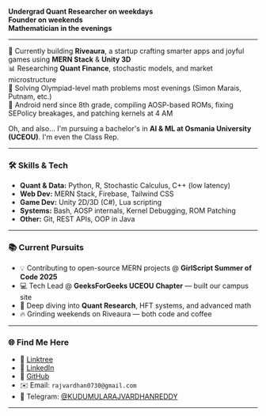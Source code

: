 

<!--
**KudumulaRajVardhanReddy/KudumulaRajVardhanReddy** is a ✨ _special_ ✨ repository because its `README.md` (this file) appears on your GitHub profile.

Here are some ideas to get you started:

- 🔭 I’m currently working on ...
- 🌱 I’m currently learning ...
- 👯 I’m looking to collaborate on ...
- 🤔 I’m looking for help with ...
- 💬 Ask me about ...
- 📫 How to reach me: ...
- 😄 Pronouns: ...
- ⚡ Fun fact: ...
-->
**Undergrad Quant Researcher on weekdays**  
**Founder on weekends**  
**Mathematician in the evenings**

---

🚀 Currently building **Riveaura**, a startup crafting smarter apps and joyful games using **MERN Stack** & **Unity 3D**  
📊 Researching **Quant Finance**, stochastic models, and market microstructure  
📐 Solving Olympiad-level math problems most evenings (Simon Marais, Putnam, etc.)  
🔧 Android nerd since 8th grade, compiling AOSP-based ROMs, fixing SEPolicy breakages, and patching kernels at 4 AM  
  
Oh, and also... I'm pursuing a bachelor's in **AI & ML at Osmania University (UCEOU)**. I'm even the Class Rep.

---

### 🛠️ Skills & Tech
- **Quant & Data:** Python, R, Stochastic Calculus, C++ (low latency)
- **Web Dev:** MERN Stack, Firebase, Tailwind CSS  
- **Game Dev:** Unity 2D/3D (C#), Lua scripting  
- **Systems:** Bash, AOSP internals, Kernel Debugging, ROM Patching  
- **Other:** Git, REST APIs, OOP in Java

---

### 📚 Current Pursuits
- 💡 Contributing to open-source MERN projects @ **GirlScript Summer of Code 2025**  
- 💻 Tech Lead @ **GeeksForGeeks UCEOU Chapter** — built our campus site  
- 🧠 Deep diving into **Quant Research**, HFT systems, and advanced math  
- 🔥 Grinding weekends on Riveaura — both code and coffee

---

### 🌐 Find Me Here
- 🔗 [Linktree](https://linktr.ee/KudumulaRajVardhanReddy)  
- 💼 [LinkedIn](https://www.linkedin.com/in/rajvardhanreddykudumula/)  
- 🐙 [GitHub](https://github.com/KudumulaRajVardhanReddy)  
- ✉️ Email: `rajvardhan0730@gmail.com`  
- 💬 Telegram: [@KUDUMULARAJVARDHANREDDY](https://t.me/KUDUMULARAJVARDHANREDDY)

---
